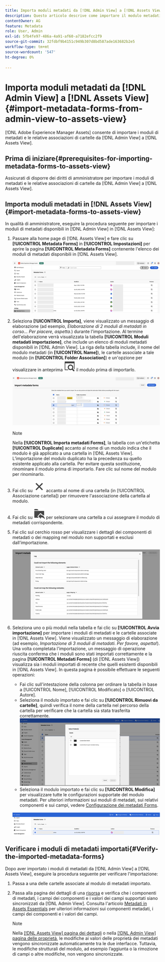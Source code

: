 ```yaml
---
title: Importa moduli metadati da [!DNL Admin View] a [!DNL Assets View]
description: Questo articolo descrive come importare il modulo metadati da [!DNL Admin View] a [!DNL Assets View]
contentOwner: AG
feature: Metadata
role: User, Admin
exl-id: 5fb4fe97-486a-4a91-af60-a7182efcc2f9
source-git-commit: 32fdbf9b4151c949b307d8bd587ade163682b2e5
workflow-type: tm+mt
source-wordcount: '547'
ht-degree: 0%

---
```


# Importa moduli metadati da [!DNL Admin View] a [!DNL Assets View] {#import-metadata-forms-from-admin-view-to-assets-view}

[!DNL Adobe Experience Manager Assets] consente di importare i moduli di metadati e le relative associazioni di cartelle da [!DNL Admin View] a [!DNL Assets View].

## Prima di iniziare{#prerequisites-for-importing-metadata-forms-to-assets-view}

Assicurati di disporre dei diritti di amministratore per importare i moduli di metadati e le relative associazioni di cartelle da [!DNL Admin View] a [!DNL Assets View].

## Importa moduli metadati in [!DNL Assets View]{#import-metadata-forms-to-assets-view}

In qualità di amministratore, eseguire la procedura seguente per importare i moduli di metadati disponibili in [!DNL Admin View] in [!DNL Assets View]:

1. Passare alla home page di [!DNL Assets View] e fare clic su **[!UICONTROL Metadata Forms]** in **[!UICONTROL Impostazioni]** per aprire la pagina **[!UICONTROL Metadata Forms]** contenente l&#39;elenco dei moduli di metadati disponibili in [!DNL Assets View].

   ![pagina moduli metadati](/help/assets/assets/metadata-forms-page.png)

1. Seleziona **[!UICONTROL Importa]**, viene visualizzato un messaggio di elaborazione (ad esempio, *Elaborazione di 2 moduli di metadati in corso... Per piacere, aspetta.*) durante l&#39;importazione. Al termine dell&#39;elaborazione verrà visualizzata la tabella **[!UICONTROL Moduli metadati importazione]**, che include un elenco di moduli metadati disponibili in [!DNL Admin View]. La riga della tabella include, il nome del modulo metadati (in **[!UICONTROL Name]**), le cartelle associate a tale modulo (in **[!UICONTROL Folder Association]**) e un&#39;opzione per visualizzare in anteprima ![preview](/help/assets/assets/Preview.svg) il modulo prima di importarlo.

   ![Importa metadati nella pagina Forms](/help/assets/assets/import-metadata-forms-page.png)

   >[!NOTE]
   > 
   > Nella **[!UICONTROL Importa metadati Forms]**, la tabella con un&#39;etichetta **[!UICONTROL Duplicate]** accanto al nome di un modulo indica che il modulo è già applicato a una cartella in [!DNL Assets View]. L’importazione del modulo duplicato ha la precedenza su quello esistente applicato alla cartella. Per evitare questa sostituzione, rinominare il modulo prima di importarlo. Fare clic sul nome del modulo per rinominarlo.

1. Fai clic su ![seleziona cartella](/help/assets/assets/x.svg) accanto al nome di una cartella (in [!UICONTROL Associazione cartella]) per rimuovere l&#39;associazione della cartella al modulo.
1. Fai clic su ![seleziona cartella](/help/assets/assets/add-to-folder.svg) per selezionare una cartella a cui assegnare il modulo di metadati corrispondente.
1. Fai clic sul cerchio rosso per visualizzare i dettagli dei componenti di metadati o dei mapping nel modulo non supportati e esclusi dall’importazione.

   ![Importa metadati nella pagina Forms](/help/assets/assets/unsupported-import-elements.png)

1. Seleziona uno o più moduli nella tabella e fai clic su **[!UICONTROL Avvia importazione]** per importare i moduli di metadati e le cartelle associate in [!DNL Assets View]. Viene visualizzato un messaggio di elaborazione (ad esempio, *Importazione di 3 moduli di metadati. Per favore, aspetta!*). Una volta completata l&#39;importazione, un messaggio di operazione riuscita conferma che i moduli sono stati importati correttamente e la pagina **[!UICONTROL Metadati Forms]** (di [!DNL Assets View]) visualizza sia i moduli importati di recente che quelli esistenti disponibili in [!DNL Assets View]. In questa pagina è possibile effettuare le seguenti operazioni:

   * Fai clic sull&#39;intestazione della colonna per ordinare la tabella in base a [!UICONTROL Nome], [!UICONTROL Modificato] o [!UICONTROL Autore].
   * Seleziona il modulo importato e fai clic su **[!UICONTROL Rimuovi da cartelle]**, quindi verifica il nome della cartella nel percorso della cartella per verificare che la cartella sia stata trasferita correttamente.
     ![verifica pagina moduli metadati](/help/assets/assets/confirm-ported-folder.png)
   * Seleziona il modulo importato e fai clic su **[!UICONTROL Modifica]** per visualizzare tutte le configurazioni supportate del modulo metadati. Per ulteriori informazioni sui moduli di metadati, sui relativi componenti e sui campi, vedere [Configurazione dei metadati Forms](https://experienceleague.adobe.com/en/docs/experience-manager-assets-essentials/help/metadata#metadata-forms).

   ![verifica pagina moduli metadati](/help/assets/assets/verify-metadata-forms-page.png)

## Verificare i moduli di metadati importati{#Verify-the-imported-metadata-forms}

Dopo aver importato i moduli di metadati da [!DNL Admin View] a [!DNL Assets View], eseguire la procedura seguente per verificare l&#39;importazione:

1. Passa a una delle cartelle associate al modulo di metadati importato.
1. Passa alla pagina dei dettagli di una [risorsa](/help/assets/navigate-assets-view.md#preview-assets) e verifica che i componenti di metadati, i campi dei componenti e i valori dei campi supportati siano sincronizzati da [!DNL Admin View]. Consulta l&#39;articolo [Metadati in Assets Essentials](https://experienceleague.adobe.com/en/docs/experience-manager-assets-essentials/help/metadata) per ulteriori informazioni sui componenti metadati, i campi dei componenti e i valori dei campi.

   >[!NOTE]
   >
   > Nella [[!DNL Assets View] pagina dei dettagli](https://experienceleague.adobe.com/en/docs/experience-manager-cloud-service/content/assets/assets-view/metadata-assets-view#metadata-forms) o nella [[!DNL Admin View] pagina delle proprietà](https://experienceleague.adobe.com/en/docs/experience-manager-65/content/assets/administer/metadata-schemas), le modifiche ai valori delle proprietà dei metadati vengono sincronizzate automaticamente tra le due interfacce. Tuttavia, le modifiche strutturali del modulo, ad esempio l’aggiunta o la rimozione di campi o altre modifiche, non vengono sincronizzate.
